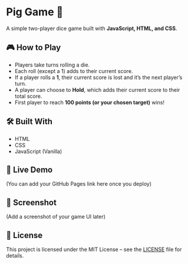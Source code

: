 # Pig Game 🎲

A simple two-player dice game built with **JavaScript, HTML, and CSS**.

## 🎮 How to Play

- Players take turns rolling a die.
- Each roll (except a 1) adds to their current score.
- If a player rolls a **1**, their current score is lost and it’s the next player’s turn.
- A player can choose to **Hold**, which adds their current score to their total score.
- First player to reach **100 points (or your chosen target)** wins!

## 🛠️ Built With

- HTML
- CSS
- JavaScript (Vanilla)

## 🚀 Live Demo

(You can add your GitHub Pages link here once you deploy)

## 📸 Screenshot

(Add a screenshot of your game UI later)

## 📜 License

This project is licensed under the MIT License – see the [LICENSE](LICENSE) file for details.
